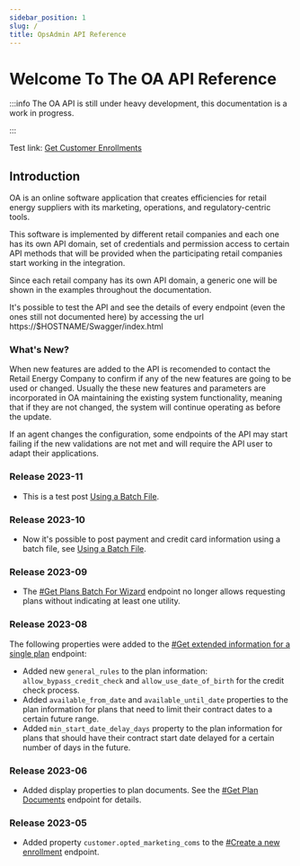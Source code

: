 ```yaml
---
sidebar_position: 1
slug: /
title: OpsAdmin API Reference
---
```


# Welcome To The OA API Reference

:::info
The OA API is still under heavy development, this documentation is a work in progress. 

:::

Test link: [Get Customer Enrollments](http://localhost:3000/redocusaurus/api#tag/Customers/paths/~1api~1v1~1customers~1%7BcustomerId%7D~1enrollments/get)

## Introduction

OA is an online software application that creates efficiencies for retail energy suppliers with its marketing, operations, and regulatory-centric tools.

This software is implemented by different retail companies and each one has its own API domain, set of credentials and permission access to certain API methods that will be provided when the participating retail companies start working in the integration.

Since each retail company has its own API domain, a generic one will be shown in the examples throughout the documentation.

It's possible to test the API and see the details of every endpoint (even the ones still not documented here) by accessing the url https://$HOSTNAME/Swagger/index.html

### What's New?

When new features are added to the API is recomended to contact the Retail Energy Company to confirm if any of the new features are going to be used or changed. Usually the these new features and parameters are incorporated in OA maintaining the existing system functionality, meaning that if they are not changed, the system will continue operating as before the update. 

If an agent changes the configuration, some endpoints of the API may start failing if the new validations are not met and will require the API user to adapt their applications.

### Release 2023-11
- This is a test post [Using a Batch File](http://localhost:3000/).

### Release 2023-10
- Now it's possible to post payment and credit card information using a batch file, see [Using a Batch File](http://localhost:3000/).

### Release 2023-09
- The [#Get Plans Batch For Wizard](http://localhost:3000/) endpoint no longer allows requesting plans without indicating at least one utility.

### Release 2023-08
The following properties were added to the [#Get extended information for a single plan](http://localhost:3000/) endpoint:
- Added new `general_rules` to the plan information: `allow_bypass_credit_check` and `allow_use_date_of_birth` for the credit check process.
- Added `available_from_date` and `available_until_date` properties to the plan information for plans that need to limit their contract dates to a certain future range.
- Added `min_start_date_delay_days` property to the plan information for plans that should have their contract start date delayed for a certain number of days in the future.

### Release 2023-06
- Added display properties to plan documents. See the [#Get Plan Documents](/api#tag/Plans/paths/~1api~1v1~1plans~1docs~1%7BplanId%7D/get) endpoint for details.

### Release 2023-05
- Added property `customer.opted_marketing_coms` to the [#Create a new enrollment](/api#tag/Enrollments/paths/~1api~1v1~1enrollments~1create/post) endpoint.
